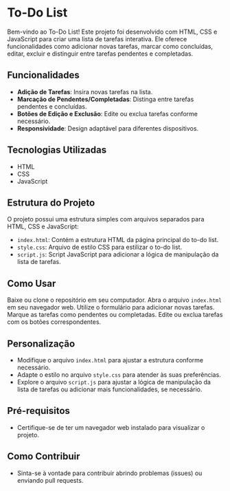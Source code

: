 # To-Do List

Bem-vindo ao To-Do List! Este projeto foi desenvolvido com HTML, CSS e JavaScript para criar uma lista de tarefas interativa. Ele oferece funcionalidades como adicionar novas tarefas, marcar como concluídas, editar, excluir e distinguir entre tarefas pendentes e completadas.

## Funcionalidades

- **Adição de Tarefas**: Insira novas tarefas na lista.
- **Marcação de Pendentes/Completadas**: Distinga entre tarefas pendentes e concluídas.
- **Botões de Edição e Exclusão**: Edite ou exclua tarefas conforme necessário.
- **Responsividade**: Design adaptável para diferentes dispositivos.

## Tecnologias Utilizadas

- HTML
- CSS
- JavaScript

## Estrutura do Projeto

O projeto possui uma estrutura simples com arquivos separados para HTML, CSS e JavaScript:

- `index.html`: Contém a estrutura HTML da página principal do to-do list.
- `style.css`: Arquivo de estilo CSS para estilizar o to-do list.
- `script.js`: Script JavaScript para adicionar a lógica de manipulação da lista de tarefas.

## Como Usar

Baixe ou clone o repositório em seu computador.
Abra o arquivo `index.html` em seu navegador web.
Utilize o formulário para adicionar novas tarefas.
Marque as tarefas como pendentes ou completadas.
Edite ou exclua tarefas com os botões correspondentes.

## Personalização

- Modifique o arquivo `index.html` para ajustar a estrutura conforme necessário.
- Adapte o estilo no arquivo `style.css` para atender às suas preferências.
- Explore o arquivo `script.js` para ajustar a lógica de manipulação da lista de tarefas ou adicionar mais funcionalidades, se necessário.

## Pré-requisitos

- Certifique-se de ter um navegador web instalado para visualizar o projeto.

## Como Contribuir

- Sinta-se à vontade para contribuir abrindo problemas (issues) ou enviando pull requests.